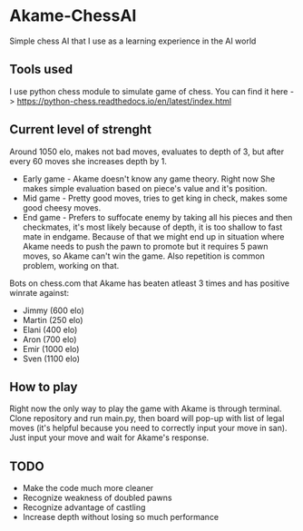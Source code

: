 # Akame-ChessAI
Simple chess AI that I use as a learning experience in the AI world

## Tools used
I use python chess module to simulate game of chess.
You can find it here -> https://python-chess.readthedocs.io/en/latest/index.html

## Current level of strenght
Around 1050 elo, makes not bad moves, evaluates to depth of 3, but after every 60 moves she increases depth by 1.

- Early game - Akame doesn't know any game theory. Right now She makes simple evaluation based on piece's value and it's position.
- Mid game - Pretty good moves, tries to get king in check, makes some good cheesy moves.
- End game - Prefers to suffocate enemy by taking all his pieces and then checkmates, it's most likely because of depth, it is too shallow to fast mate in endgame. Because of that we might end up in situation where Akame needs to push the pawn to promote but it requires 5 pawn moves, so Akame can't win the game.
Also repetition is common problem, working on that.

Bots on chess.com that Akame has beaten atleast 3 times and has positive winrate against:
- Jimmy (600 elo)
- Martin (250 elo)
- Elani (400 elo)
- Aron (700 elo)
- Emir (1000 elo)
- Sven (1100 elo)

## How to play
Right now the only way to play the game with Akame is through terminal. Clone repository and run main.py, then board will pop-up with list of legal moves (it's helpful because you need to correctly input your move in san). Just input your move and wait for Akame's response.

## TODO
- Make the code much more cleaner
- Recognize weakness of doubled pawns
- Recognize advantage of castling
- Increase depth without losing so much performance
